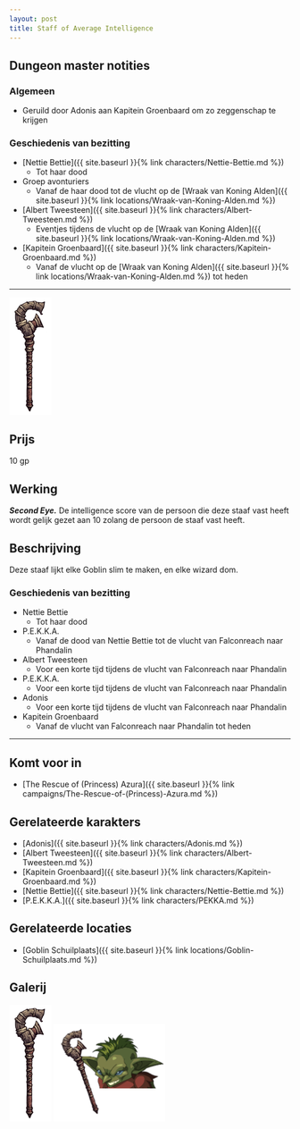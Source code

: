 ```yaml
---
layout: post
title: Staff of Average Intelligence
---
```


## Dungeon master notities

### Algemeen
* Geruild door Adonis aan Kapitein Groenbaard om zo zeggenschap te krijgen

### Geschiedenis van bezitting
* [Nettie Bettie]({{ site.baseurl }}{% link characters/Nettie-Bettie.md %})
  * Tot haar dood
* Groep avonturiers
  * Vanaf de haar dood tot de vlucht op de [Wraak van Koning Alden]({{ site.baseurl }}{% link locations/Wraak-van-Koning-Alden.md %})
* [Albert Tweesteen]({{ site.baseurl }}{% link characters/Albert-Tweesteen.md %})
  * Eventjes tijdens de vlucht op de [Wraak van Koning Alden]({{ site.baseurl }}{% link locations/Wraak-van-Koning-Alden.md %})
* [Kapitein Groenbaard]({{ site.baseurl }}{% link characters/Kapitein-Groenbaard.md %})
  * Vanaf de vlucht op de [Wraak van Koning Alden]({{ site.baseurl }}{% link locations/Wraak-van-Koning-Alden.md %}) tot heden

---

<img src="../images/Staff of Normal Intelligence.png" alt="Staff of Average Intelligence" width=75>

## Prijs
10 gp

## Werking
<b><i>Second Eye.</i></b> De intelligence score van de persoon die deze staaf vast heeft wordt gelijk gezet aan 10 zolang de persoon de staaf vast heeft.

## Beschrijving
Deze staaf lijkt elke Goblin slim te maken, en elke wizard dom.

### Geschiedenis van bezitting
* Nettie Bettie
  * Tot haar dood
* P.E.K.K.A.
  * Vanaf de dood van Nettie Bettie tot de vlucht van Falconreach naar Phandalin
* Albert Tweesteen
  * Voor een korte tijd tijdens de vlucht van Falconreach naar Phandalin
* P.E.K.K.A.
  * Voor een korte tijd tijdens de vlucht van Falconreach naar Phandalin
* Adonis
  * Voor een korte tijd tijdens de vlucht van Falconreach naar Phandalin
* Kapitein Groenbaard
  * Vanaf de vlucht van Falconreach naar Phandalin tot heden

---

## Komt voor in
* [The Rescue of (Princess) Azura]({{ site.baseurl }}{% link campaigns/The-Rescue-of-(Princess)-Azura.md %})

## Gerelateerde karakters
* [Adonis]({{ site.baseurl }}{% link characters/Adonis.md %})
* [Albert Tweesteen]({{ site.baseurl }}{% link characters/Albert-Tweesteen.md %})
* [Kapitein Groenbaard]({{ site.baseurl }}{% link characters/Kapitein-Groenbaard.md %})
* [Nettie Bettie]({{ site.baseurl }}{% link characters/Nettie-Bettie.md %})
* [P.E.K.K.A.]({{ site.baseurl }}{% link characters/PEKKA.md %})

## Gerelateerde locaties
* [Goblin Schuilplaats]({{ site.baseurl }}{% link locations/Goblin-Schuilplaats.md %})

## Galerij
<img src="../images/Staff of Normal Intelligence.png" alt="Staff of Average Intelligence" width=75>


<img src="../images/Nettie Bettie.png" alt="Nettie Bettie met de staaf" width=200>